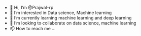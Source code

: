 - 👋 Hi, I’m @Prajwal-rp
- 👀 I’m interested in Data science, Machine learning
- 🌱 I’m currently learning machine learning and deep learning
- 💞️ I’m looking to collaborate on data science, machine learning 
- 📫 How to reach me ...

<!---
Prajwal-rp/Prajwal-rp is a ✨ special ✨ repository because its `README.md` (this file) appears on your GitHub profile.
You can click the Preview link to take a look at your changes.
--->
